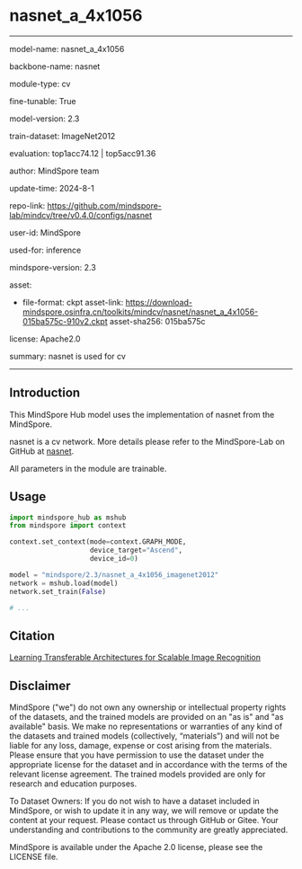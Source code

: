 # nasnet_a_4x1056

---

model-name: nasnet_a_4x1056

backbone-name: nasnet

module-type: cv

fine-tunable: True

model-version: 2.3

train-dataset: ImageNet2012

evaluation: top1acc74.12 | top5acc91.36

author: MindSpore team

update-time: 2024-8-1

repo-link: <https://github.com/mindspore-lab/mindcv/tree/v0.4.0/configs/nasnet>

user-id: MindSpore

used-for: inference

mindspore-version: 2.3

asset:

-
    file-format: ckpt
    asset-link: <https://download-mindspore.osinfra.cn/toolkits/mindcv/nasnet/nasnet_a_4x1056-015ba575c-910v2.ckpt>
    asset-sha256: 015ba575c

license: Apache2.0

summary: nasnet is used for cv

---

## Introduction

This MindSpore Hub model uses the implementation of nasnet from the MindSpore.

nasnet is a cv network. More details please refer to the MindSpore-Lab on GitHub at [nasnet](https://github.com/mindspore-lab/mindcv/blob/v0.4.0/configs/nasnet/README.md).

All parameters in the module are trainable.

## Usage

```python
import mindspore_hub as mshub
from mindspore import context

context.set_context(mode=context.GRAPH_MODE,
                    device_target="Ascend",
                    device_id=0)

model = "mindspore/2.3/nasnet_a_4x1056_imagenet2012"
network = mshub.load(model)
network.set_train(False)

# ...
```

## Citation

[Learning Transferable Architectures for Scalable Image Recognition](https://arxiv.org/pdf/1707.07012.pdf)

## Disclaimer

MindSpore ("we") do not own any ownership or intellectual property rights of the datasets, and the trained models are provided on an "as is" and "as available" basis. We make no representations or warranties of any kind of the datasets and trained models (collectively, “materials”) and will not be liable for any loss, damage, expense or cost arising from the materials. Please ensure that you have permission to use the dataset under the appropriate license for the dataset and in accordance with the terms of the relevant license agreement. The trained models provided are only for research and education purposes.

To Dataset Owners: If you do not wish to have a dataset included in MindSpore, or wish to update it in any way, we will remove or update the content at your request. Please contact us through GitHub or Gitee. Your understanding and contributions to the community are greatly appreciated.

MindSpore is available under the Apache 2.0 license, please see the LICENSE file.
